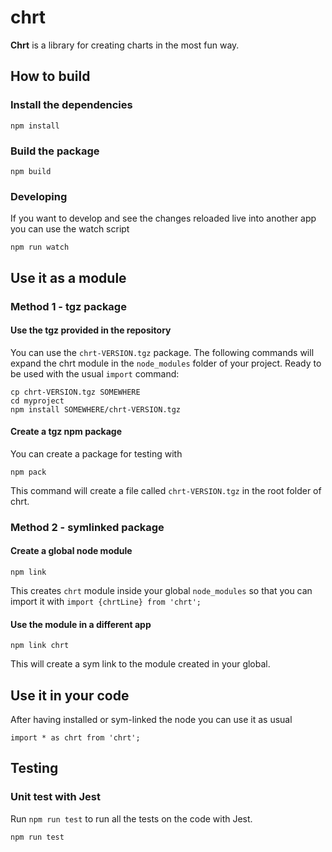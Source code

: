 # chrt
**Chrt** is a library for creating charts in the most fun way.

## How to build

###  Install the dependencies
```
npm install
```

###  Build the package
```
npm build
```
### Developing
If you want to develop and see the changes reloaded live into another app you can use the watch script
```
npm run watch
```

## Use it as a module

### Method 1 - tgz package

#### Use the tgz provided in the repository
You can use the `chrt-VERSION.tgz` package. The following commands will expand the chrt module in the `node_modules` folder of your project. Ready to be used with the usual `import` command:
```
cp chrt-VERSION.tgz SOMEWHERE
cd myproject
npm install SOMEWHERE/chrt-VERSION.tgz
```

#### Create a tgz npm package
You can create a package for testing with
```
npm pack
```
This command will create a file called `chrt-VERSION.tgz` in the root folder of chrt.

### Method 2 - symlinked package

####  Create a global node module
```
npm link
```
This creates `chrt` module inside your global `node_modules` so that you can import it with `import {chrtLine} from 'chrt';`

####  Use the module in a different app
```
npm link chrt
```
This will create a sym link to the module created in your global.

## Use it in your code
After having installed or sym-linked the node you can use it as usual
```
import * as chrt from 'chrt';
```



## Testing

### Unit test with Jest
Run `npm run test` to run all the tests on the code with Jest.
```
npm run test
```
